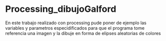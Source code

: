 # Processing_dibujoGalford
En este trabajo realizado con processing pude poner de ejemplo las variables y parametros especidificados para que el programa tome referencia una imagen y la dibuje en forma de elipses aleatorias de colores
